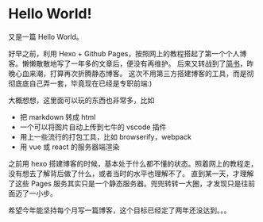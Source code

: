 # Hello World!

又是一篇 Hello World。

好早之前，利用 Hexo + Github Pages，按照网上的教程搭起了第一个个人博客。懒懒散散地写了一年多的文章后，便没有再维护。
后来又转战到了[简书](http://www.jianshu.com/u/a9df4616a946)，昨晚心血来潮，打算再次折腾静态博客。
这次不用第三方搭建博客的工具，而是彻彻底底自己弄一套，毕竟现在已经是专职前端:)

大概想想，这里面可以玩的东西也非常多，比如

- 把 markdown 转成 html
- 一个可以将图片自动上传到七牛的 vscode 插件
- 用上一些流行的打包工具，比如 browserify，webpack
- 用 vue 或 react 的服务器端渲染

之前用 hexo 搭建博客的时候，基本处于什么都不懂的状态。照着网上的教程走，没有想去了解背后做了什么，或者当时的水平也理解不了。
直到某一天，才理解了这些 Pages 服务其实只是一个静态服务器。兜兜转转一大圈，才发现只是往前面迈了一小步。

希望今年能坚持每个月写一篇博客，这个目标已经定了两年还没达到。。。